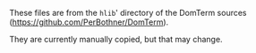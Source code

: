 These files are from the `hlib`' directory of the DomTerm sources
(https://github.com/PerBothner/DomTerm).

They are currently manually copied, but that may change.

